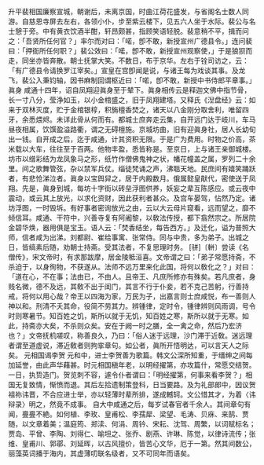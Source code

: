 <!-- { "loadSidebar": true } -->
升平裴相国廉察宣城，朝谢后，未离京国，时曲江荷花盛发，与省阁名士数人同游。自慈恩寺屏去左右，各领小仆，步至紫云楼下，见五六人坐于水际。裴公与名士憩于旁。中有黄衣饮酒半酣，轩昂颇甚，指顾笑语轻脱。裴意稍不平，揖而问之：「吾贤所任何官？」率尔而对曰：「喏，卽不敢，新授宣州广德县令。」连问裴曰：「押衙所任何职？」裴公效曰：「喏，卽不敢，新授宣州观察使，」于是狼狈而走，同坐亦皆奔散。朝士抚掌大笑。不数日，布于京华。左右于铨司访之，云：「有广德县令请换罗江宰矣。」宣皇在宫卽闻是说，与诸王每为戏谈其事。及龙飞，裴公入秉钧轴，因书麻制回谓枢近曰：「喏，卽不敢，新授中书侍郎平章事。」
眞身
咸通十四年，诏自凤翔迎眞身至于辇下。眞身相传云是释迦文佛中指节骨，长一寸八分，莹浄如玉，以小金棺盛之，旧于凤翔建塔。又释氏《湼盘经》云：如来于双林灭度，贮于金棺银椁，积旃檀香焚之，诸天以八金刚分取舍利，唯留四牙，余悉煨烬。未详此骨从何而有。都城士庶奔走云集，自开远门达于岐川，车马昼夜相属，饮馔盈溢路衢，谓之无碍檀施。京城坊曲，旧有迎眞身社，居人长幼旬出一钱。自开成之后，迄于咸通，计其资积无限。于是广为费用。时物之价高，茶米载以大车，往往至于百两。他物丰盈，悉皆称是。至京日，上与诸王亲御城楼。坊市以缯彩结为龙凤象马之形，纸竹作僧佛鬼神之状，幡花幢盖之属，罗列二十余里。间之歌舞管弦，杂以禁军兵仗。缁徒梵诵之声，沸聒天地。民庶间有嬉笑踊跃者，有悲怆涕泣者。眞身以宝舆舁之，居于内殿数月。俄属懿皇猒代，密使送于凤翔。先是，眞身到城，每坊十字街以砖垒浮图供养，妖妄之辈互陈感应。或云夜中震动，或云其上放光，以求化资财，因此获利者甚众。及宫车晏驾，怗然乃定。诸坊浮图，一时毁坼。有好事者密询放光之由，云以大云母片窥看，远而望之，靡不倾信耳。咸通、干符中，兴善寺复有阿阇黎，以敎法传授，都下翕然宗之。所居院金碧华焕，器用俱是宝玉。语人云：「焚香结坐，每告西方。」及迁化，谥为普照大师，信者咸为出涕。刘都尉、崔给事寓、张常侍。同与中贵，多为弟子。出城之日，皆缟素后随，劝朝士持斋。受其法者，不复思理时务。
[骈]〔軿〕尝读《名僧传》，宋文帝时，有求那跋摩，居金陵秪洹喜。文帝谓之曰：「弟子常愿持斋，不杀迫于，以身徇物，不获遂从。法师不远万里来化此国，将何以敎化之？」对曰：「道在心，不在事；法由已，不由人。且帝王、凡庶所修亦有殊矣。若凡庶者，身贱名微，德不及远，其敎不出于闺门，其言不行于仆妾，若不克己苦躬，行善持戒，将何以用心哉？帝王以四海为家，万民为子，出嘉言则士庶咸悦，布一善则人神以和。刑清不夭其命，役简不劳其力。辨锺律，定时令，锺律辨则风雨调，号令时则寒暑节。知百姓之饥，斯所以就于无饥，知百姓之寒，斯所以就于无寒。如此，持斋亦大矣，不杀则众矣。安在于阙一时之膳，全一禽之命，然后乃宏济也？」文帝抚机嗟叹，称善良久，乃曰：「俗人迷于远理，沙门滞于近敎。迷远理者谓至道虚说，滞近敎者则拘挛章句。如公者，眞所开悟明达，可以言天人之际矣。
元相国谒李贺
元和中，进士李贺善为歌篇。韩文公深所知重，于缙绅之间每加延誉，由此声华藉甚。时元相国稹年老，以明经擢第，亦攻篇什，常愿交结贺。一日，执贽造门。贺览刺不容，遽令仆者谓曰：「明经擢第，何事来看李贺？」相国无复致情，惭愤而退。其后左拾遗制策登科，日当要路。及为礼部郎中，因议贺祖祢讳晋，不合应进士举，亦以轻薄时辈所排，遂成轗轲。文公惜其才，为着〈讳辩录〉明之，然竟不成事。
自大中咸通之后，每岁试春官者千余人。其间章句有闻，亹亹不絶。如何植、李玫、皇甫松、李孺犀、梁望、毛涛、贝庥、来鹄、贾随，以文章着美；温庭筠、郑渎、何涓、周钤、宋耘、沈驾、周繁，以词赋标名；贾岛、平曾、李陶、刘得仁、喻坦之、张乔、剧燕、许琳、陈觉，以律诗流传；张维、皇甫川、郭鄩、刘延晖，以古风擅价，皆苦心文华，厄于一第。然其间数公，丽藻英词播于海内，其虚薄叨联名级者，又不可同年而语矣。


 
